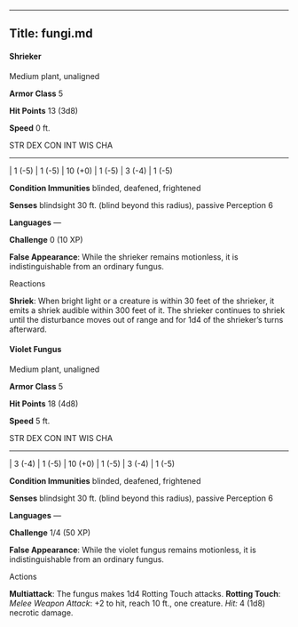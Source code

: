 -------------------------
Title: fungi.md
-------------------------


#### Shrieker

Medium plant, unaligned

**Armor Class** 5

**Hit Points** 13 (3d8)

**Speed** 0 ft.

  STR      DEX      CON       INT      WIS      CHA
  -------- -------- --------- -------- -------- --------
  | 1 (-5)   | 1 (-5)   | 10 (+0)   | 1 (-5)   | 3 (-4)   | 1 (-5)

**Condition Immunities** blinded, deafened, frightened

**Senses** blindsight 30 ft. (blind beyond this radius), passive
Perception 6

**Languages** —

**Challenge** 0 (10 XP)


**False Appearance**: While the shrieker remains motionless, it is
    indistinguishable from an ordinary fungus.


Reactions

**Shriek**: When bright light or a creature is within 30 feet of the
    shrieker, it emits a shriek audible within 300 feet of it. The
    shrieker continues to shriek until the disturbance moves out of
    range and for 1d4 of the shrieker’s turns afterward.

#### Violet Fungus

Medium plant, unaligned

**Armor Class** 5

**Hit Points** 18 (4d8)

**Speed** 5 ft.

  STR      DEX      CON       INT      WIS      CHA
  -------- -------- --------- -------- -------- --------
  | 3 (-4)   | 1 (-5)   | 10 (+0)   | 1 (-5)   | 3 (-4)   | 1 (-5)

**Condition Immunities** blinded, deafened, frightened

**Senses** blindsight 30 ft. (blind beyond this radius), passive
Perception 6

**Languages** —

**Challenge** 1/4 (50 XP)


**False Appearance**: While the violet fungus remains motionless, it
    is indistinguishable from an ordinary fungus.


Actions

**Multiattack**: The fungus makes 1d4 Rotting Touch attacks.
**Rotting Touch**: *Melee Weapon Attack*: +2 to hit, reach 10 ft.,
    one creature. *Hit:* 4 (1d8) necrotic damage.

